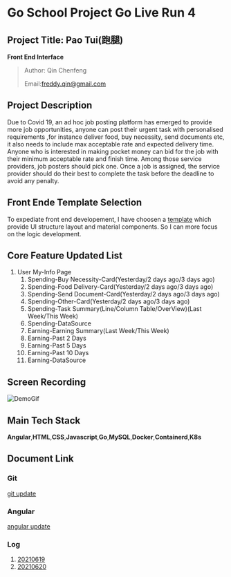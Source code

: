 # Go School Project Go Live Run 4
## Project Title: Pao Tui(跑腿)
**Front End Interface**
>Author: Qin Chenfeng
>
> Email:freddy.qin@gmail.com

## Project Description
Due to Covid 19, an ad hoc job posting platform has emerged to provide more job opportunities, anyone can post their urgent task with personalised requirements ,for instance deliver food, buy necessity, send documents etc, it also needs to include max acceptable rate and expected delivery time. Anyone who is interested in making pocket money can bid for the job with their minimum acceptable rate and finish time. Among those service providers, job posters should pick one. Once a job is assigned, the service provider should do their best to complete the task before the deadline to avoid any penalty.

## Front Ende Template Selection
To expediate front end developement, I have choosen a [template](https://themeforest.net/item/fuse-angularjs-material-design-admin-template/12931855?gclid=CjwKCAjwq7aGBhADEiwA6uGZpx14Dv86Apxo_47dPNLqdKC3U5N7gDGr9eBmZ-sn1-lpdgRpDAkTvhoCTmUQAvD_BwE) which provide UI structure layout and material components. So I can more focus on the logic development.

## Core Feature Updated List
1. User My-Info Page
    1. Spending-Buy Necessity-Card(Yesterday/2 days ago/3 days ago)
    2. Spending-Food Delivery-Card(Yesterday/2 days ago/3 days ago)
    3. Spending-Send Document-Card(Yesterday/2 days ago/3 days ago)
    4. Spending-Other-Card(Yesterday/2 days ago/3 days ago)
    5. Spending-Task Summary(Line/Column Table/OverView)(Last Week/This Week)
    6. Spending-DataSource
    7. Earning-Earning Summary(Last Week/This Week)
    8. Earning-Past 2 Days
    9. Earning-Past 5 Days
    10. Earning-Past 10 Days
    11. Earning-DataSource
## Screen Recording
![DemoGif](https://github.com/qinchenfeng/ProjectGoLiveRun4FrontEnd/blob/dev/src/doc/gif/Animation_20210625.gif)
## Main Tech Stack
**Angular**,**HTML**,**CSS**,**Javascript**,**Go**,**MySQL**,**Docker**,**Containerd**,**K8s**

## Document Link
### Git
[git update](https://github.com/qinchenfeng/ProjectGoLiveRun4FrontEnd/blob/dev/src/doc/git/git.md)
### Angular
[angular update](https://github.com/qinchenfeng/ProjectGoLiveRun4FrontEnd/blob/dev/src/doc/angular/angular.md)
### Log
1. [20210619](https://github.com/qinchenfeng/ProjectGoLiveRun4FrontEnd/blob/dev/src/doc/log/log_20210619.md)
2. [20210620](https://github.com/qinchenfeng/ProjectGoLiveRun4FrontEnd/blob/dev/src/doc/log/log_20210620.md)



